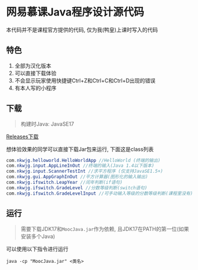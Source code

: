 # 网易慕课Java程序设计源代码

本代码并不是课程官方提供的代码, 仅为我(鸭皇)上课时写入的代码

## 特色

1. 全部为汉化版本
2. 可以直接下载体验
3. 不会显示玩家使用快捷键Ctrl+Z和Ctrl+C和Ctrl+D出现的错误
4. 有本人写的小程序

## 下载

> 构建时Java: JavaSE17

[Releases下载](https://github.com/chenmy1903/MoocJava/releases)

想体验效果的同学可以直接下载Jar包来运行, 下面这是class列表

```java
com.nkwjg.helloworld.HelloWorldApp //HelloWorld (终端的输出)
com.nkwjg.input.AppLineInOut //终端的输入(Java 1.4以下版本)
com.nkwjg.input.ScannerTestInt //求平方程序 (仅支持JavaSE1.5+)
com.nkwjg.gui.AppGraphInOut //平方计算器(图形化的输入输出)
com.nkwjg.ifswitch.LeapYear //闰年判断(if语句)
com.nkwjg.ifswitch.GradeLevel //分数等级判断(switch语句)
com.nkwjg.ifswitch.GradeLevelInput //可手动输入等级的分数等级判断(课程里没有)
```

## 运行

> 需要下载JDK17和`MoocJava.jar`作为依赖, 且JDK17在PATH的第一位(如果安装多个Java)

可以使用以下指令进行运行

```batch
java -cp "MoocJava.jar" <类名>
```
